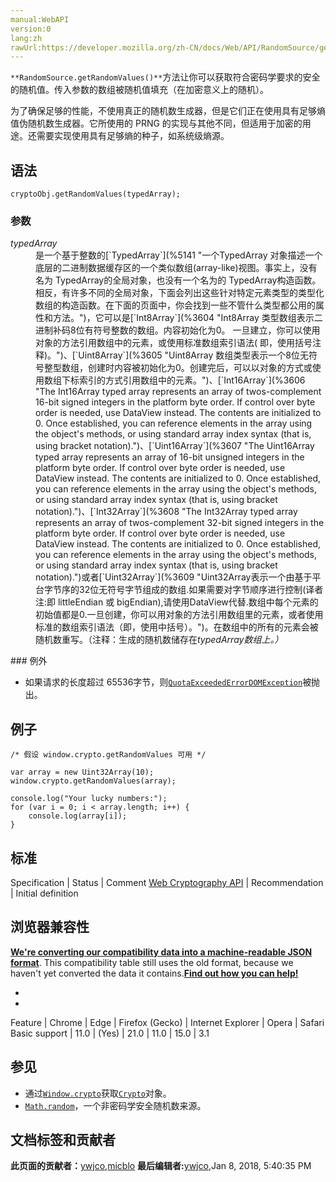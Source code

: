 ```yaml
---
manual:WebAPI
version:0
lang:zh
rawUrl:https://developer.mozilla.org/zh-CN/docs/Web/API/RandomSource/getRandomValues
---
```






`**RandomSource.getRandomValues()**`方法让你可以获取符合密码学要求的安全的随机值。传入参数的数组被随机值填充（在加密意义上的随机）。



为了确保足够的性能，不使用真正的随机数生成器，但是它们正在使用具有足够熵值伪随机数生成器。它所使用的 PRNG 的实现与其他不同，但适用于加密的用途。还需要实现使用具有足够熵的种子，如系统级熵源。


## 语法<a name="语法"></a>

```
cryptoObj.getRandomValues(typedArray);
```

### 参数<a name="参数"></a>
<dl><dt id=''><em>typedArray</em></dt><dd>是一个基于整数的[`TypedArray`](%5141 "一个TypedArray 对象描述一个底层的二进制数据缓存区的一个类似数组(array-like)视图。事实上，没有名为 TypedArray的全局对象，也没有一个名为的 TypedArray构造函数。相反，有许多不同的全局对象，下面会列出这些针对特定元素类型的类型化数组的构造函数。在下面的页面中，你会找到一些不管什么类型都公用的属性和方法。")，它可以是[`Int8Array`](%3604 "Int8Array 类型数组表示二进制补码8位有符号整数的数组。内容初始化为0。 一旦建立，你可以使用对象的方法引用数组中的元素，或使用标准数组索引语法( 即，使用括号注释)。")、[`Uint8Array`](%3605 "Uint8Array 数组类型表示一个8位无符号整型数组，创建时内容被初始化为0。创建完后，可以以对象的方式或使用数组下标索引的方式引用数组中的元素。")、[`Int16Array`](%3606 "The Int16Array typed array represents an array of twos-complement 16-bit signed integers in the platform byte order. If control over byte order is needed, use DataView instead. The contents are initialized to 0. Once established, you can reference elements in the array using the object's methods, or using standard array index syntax (that is, using bracket notation).")、[`Uint16Array`](%3607 "The Uint16Array typed array represents an array of 16-bit unsigned integers in the platform byte order. If control over byte order is needed, use DataView instead. The contents are initialized to 0. Once established, you can reference elements in the array using the object's methods, or using standard array index syntax (that is, using bracket notation).")、[`Int32Array`](%3608 "The Int32Array typed array represents an array of twos-complement 32-bit signed integers in the platform byte order. If control over byte order is needed, use DataView instead. The contents are initialized to 0. Once established, you can reference elements in the array using the object's methods, or using standard array index syntax (that is, using bracket notation).")或者[`Uint32Array`](%3609 "Uint32Array表示一个由基于平台字节序的32位无符号字节组成的数组.如果需要对字节顺序进行控制(译者注:即 littleEndian 或 bigEndian),请使用DataView代替.数组中每个元素的初始值都是0.一旦创建，你可以用对象的方法引用数组里的元素，或者使用标准的数组索引语法（即，使用中括号）。")。在数组中的所有的元素会被随机数重写。（注释：生成的随机数储存在<em>typedArray数组上。）</em></dd></dl>
### 例外<a name="例外"></a>

* 如果请求的长度超过 65536字节，则[`QuotaExceededError`](%24025 "")[`DOMException`](%2635 "此页面仍未被本地化, 期待您的翻译!")被抛出。

## 例子<a name="例子"></a>

```
/* 假设 window.crypto.getRandomValues 可用 */

var array = new Uint32Array(10);
window.crypto.getRandomValues(array);

console.log("Your lucky numbers:");
for (var i = 0; i < array.length; i++) {
    console.log(array[i]);
}
```

## 标准<a name="Specification"></a>
Specification | Status | Comment 
[Web Cryptography API](%24026 "Web Cryptography API") | Recommendation | Initial definition 


## 浏览器兼容性<a name="浏览器兼容性"></a>


**[We&#39;re converting our compatibility data into a machine-readable JSON format](%3344 "")**. This compatibility table still uses the old format, because we haven&#39;t yet converted the data it contains.**[Find out how you can help!](%3392 "")**


* 
* 
Feature | Chrome | Edge | Firefox (Gecko) | Internet Explorer | Opera | Safari 
Basic support | 11.0 | (Yes) | 21.0 | 11.0 | 15.0 | 3.1 




## 参见<a name="参见"></a>

* 通过[`Window.crypto`](%5137 "Window.crypto只读属性返回与全局对象关联的 Crypto对象。 此对象允许网页访问某些加密相关服务。")获取[`Crypto`](%2629 "Crypto 接口提供了基本的加密功能，可用于当前的上下文中。它允许访问一个密码强度的随机数生成器和 cryptographic primitives。")对象。
* [`Math.random`](%24023 "Math.random() 函数返回一个浮点,  伪随机数在范围[0，1)，也就是说，从0（包括0）往上，但是不包括1（排除1），然后您可以缩放到所需的范围。实现将初始种子选择到随机数生成算法;它不能被用户选择或重置。他不能被用户选择或重置。")，一个非密码学安全随机数来源。



## 文档标签和贡献者
**此页面的贡献者：**[ywjco](%24027 ""),[micblo](%3936 "")
**最后编辑者:**[ywjco](%24027 ""),<time>Jan 8, 2018, 5:40:35 PM</time>



